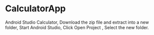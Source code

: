 # CalculatorApp
Android Studio Calculator,
Download the zip file and extract into a new folder,
Start Android Studio,
Click Open Project ,
Select the new folder.
